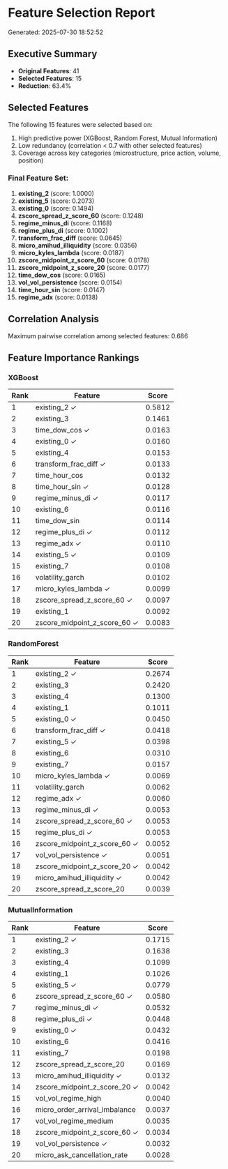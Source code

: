 # Feature Selection Report

Generated: 2025-07-30 18:52:52

## Executive Summary

- **Original Features**: 41
- **Selected Features**: 15
- **Reduction**: 63.4%

## Selected Features

The following 15 features were selected based on:
1. High predictive power (XGBoost, Random Forest, Mutual Information)
2. Low redundancy (correlation < 0.7 with other selected features)
3. Coverage across key categories (microstructure, price action, volume, position)

### Final Feature Set:

1. **existing_2** (score: 1.0000)
2. **existing_5** (score: 0.2073)
3. **existing_0** (score: 0.1494)
4. **zscore_spread_z_score_60** (score: 0.1248)
5. **regime_minus_di** (score: 0.1168)
6. **regime_plus_di** (score: 0.1002)
7. **transform_frac_diff** (score: 0.0645)
8. **micro_amihud_illiquidity** (score: 0.0356)
9. **micro_kyles_lambda** (score: 0.0187)
10. **zscore_midpoint_z_score_60** (score: 0.0178)
11. **zscore_midpoint_z_score_20** (score: 0.0177)
12. **time_dow_cos** (score: 0.0165)
13. **vol_vol_persistence** (score: 0.0154)
14. **time_hour_sin** (score: 0.0147)
15. **regime_adx** (score: 0.0138)

## Correlation Analysis

Maximum pairwise correlation among selected features: 0.686

## Feature Importance Rankings

### XGBoost

| Rank | Feature | Score |
|------|---------|-------|
| 1 | existing_2 ✓ | 0.5812 |
| 2 | existing_3  | 0.1461 |
| 3 | time_dow_cos ✓ | 0.0163 |
| 4 | existing_0 ✓ | 0.0160 |
| 5 | existing_4  | 0.0153 |
| 6 | transform_frac_diff ✓ | 0.0133 |
| 7 | time_hour_cos  | 0.0132 |
| 8 | time_hour_sin ✓ | 0.0128 |
| 9 | regime_minus_di ✓ | 0.0117 |
| 10 | existing_6  | 0.0116 |
| 11 | time_dow_sin  | 0.0114 |
| 12 | regime_plus_di ✓ | 0.0112 |
| 13 | regime_adx ✓ | 0.0110 |
| 14 | existing_5 ✓ | 0.0109 |
| 15 | existing_7  | 0.0108 |
| 16 | volatility_garch  | 0.0102 |
| 17 | micro_kyles_lambda ✓ | 0.0099 |
| 18 | zscore_spread_z_score_60 ✓ | 0.0097 |
| 19 | existing_1  | 0.0092 |
| 20 | zscore_midpoint_z_score_60 ✓ | 0.0083 |

### RandomForest

| Rank | Feature | Score |
|------|---------|-------|
| 1 | existing_2 ✓ | 0.2674 |
| 2 | existing_3  | 0.2420 |
| 3 | existing_4  | 0.1300 |
| 4 | existing_1  | 0.1011 |
| 5 | existing_0 ✓ | 0.0450 |
| 6 | transform_frac_diff ✓ | 0.0418 |
| 7 | existing_5 ✓ | 0.0398 |
| 8 | existing_6  | 0.0310 |
| 9 | existing_7  | 0.0157 |
| 10 | micro_kyles_lambda ✓ | 0.0069 |
| 11 | volatility_garch  | 0.0062 |
| 12 | regime_adx ✓ | 0.0060 |
| 13 | regime_minus_di ✓ | 0.0053 |
| 14 | zscore_spread_z_score_60 ✓ | 0.0053 |
| 15 | regime_plus_di ✓ | 0.0053 |
| 16 | zscore_midpoint_z_score_60 ✓ | 0.0052 |
| 17 | vol_vol_persistence ✓ | 0.0051 |
| 18 | zscore_midpoint_z_score_20 ✓ | 0.0042 |
| 19 | micro_amihud_illiquidity ✓ | 0.0042 |
| 20 | zscore_spread_z_score_20  | 0.0039 |

### MutualInformation

| Rank | Feature | Score |
|------|---------|-------|
| 1 | existing_2 ✓ | 0.1715 |
| 2 | existing_3  | 0.1638 |
| 3 | existing_4  | 0.1099 |
| 4 | existing_1  | 0.1026 |
| 5 | existing_5 ✓ | 0.0779 |
| 6 | zscore_spread_z_score_60 ✓ | 0.0580 |
| 7 | regime_minus_di ✓ | 0.0532 |
| 8 | regime_plus_di ✓ | 0.0448 |
| 9 | existing_0 ✓ | 0.0432 |
| 10 | existing_6  | 0.0416 |
| 11 | existing_7  | 0.0198 |
| 12 | zscore_spread_z_score_20  | 0.0169 |
| 13 | micro_amihud_illiquidity ✓ | 0.0132 |
| 14 | zscore_midpoint_z_score_20 ✓ | 0.0042 |
| 15 | vol_vol_regime_high  | 0.0040 |
| 16 | micro_order_arrival_imbalance  | 0.0037 |
| 17 | vol_vol_regime_medium  | 0.0035 |
| 18 | zscore_midpoint_z_score_60 ✓ | 0.0034 |
| 19 | vol_vol_persistence ✓ | 0.0032 |
| 20 | micro_ask_cancellation_rate  | 0.0028 |

